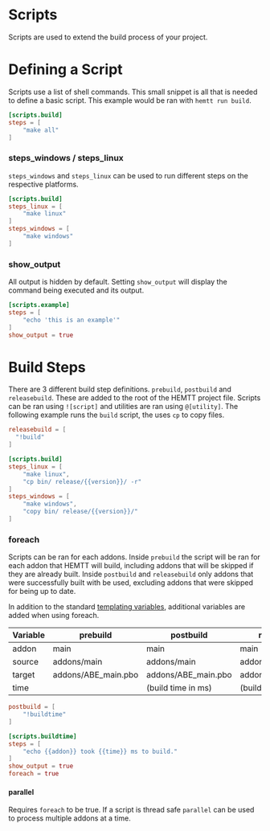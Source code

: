# Scripts
Scripts are used to extend the build process of your project.

# Defining a Script
Scripts use a list of shell commands. This small snippet is all that is needed to define a basic script. This example would be ran with `hemtt run build`.
```toml
[scripts.build]
steps = [
    "make all"
]
```
### steps_windows / steps_linux
`steps_windows` and `steps_linux` can be used to run different steps on the respective platforms.
```toml
[scripts.build]
steps_linux = [
    "make linux"
]
steps_windows = [
    "make windows"
]
```

### show_output
All output is hidden by default. Setting `show_output` will display the command being executed and its output.
```toml
[scripts.example]
steps = [
    "echo 'this is an example'"
]
show_output = true
```


# Build Steps
There are 3 different build step definitions. `prebuild`, `postbuild` and `releasebuild`. These are added to the root of the HEMTT project file. Scripts can be ran using `![script]` and utilities are ran using `@[utility]`. The following example runs the `build` script, the uses `cp` to copy files.
```toml
releasebuild = [
  "!build"
]

[scripts.build]
steps_linux = [
    "make linux",
    "cp bin/ release/{{version}}/ -r"
]
steps_windows = [
    "make windows",
    "copy bin/ release/{{version}}/"
]
```

### foreach
Scripts can be ran for each addons. Inside `prebuild` the script will be ran for each addon that HEMTT will build, including addons that will be skipped if they are already built. Inside `postbuild` and `releasebuild` only addons that were successfully built with be used, excluding addons that were skipped for being up to date.

In addition to the standard [templating variables](templating.md), additional variables are added when using foreach.

| Variable | prebuild            | postbuild           | releasebuild        |
|----------|---------------------|---------------------|---------------------|
| addon    | main                | main                | main                |
| source   | addons/main         | addons/main         | addons/main         |
| target   | addons/ABE_main.pbo | addons/ABE_main.pbo | addons/ABE_main.pbo |
| time     |                     | (build time in ms)  | (build time in ms)  |

```toml
postbuild = [
    "!buildtime"
]

[scripts.buildtime]
steps = [
    "echo {{addon}} took {{time}} ms to build."
]
show_output = true
foreach = true
```

#### parallel
Requires `foreach` to be true. If a script is thread safe `parallel` can be used to process multiple addons at a time.
